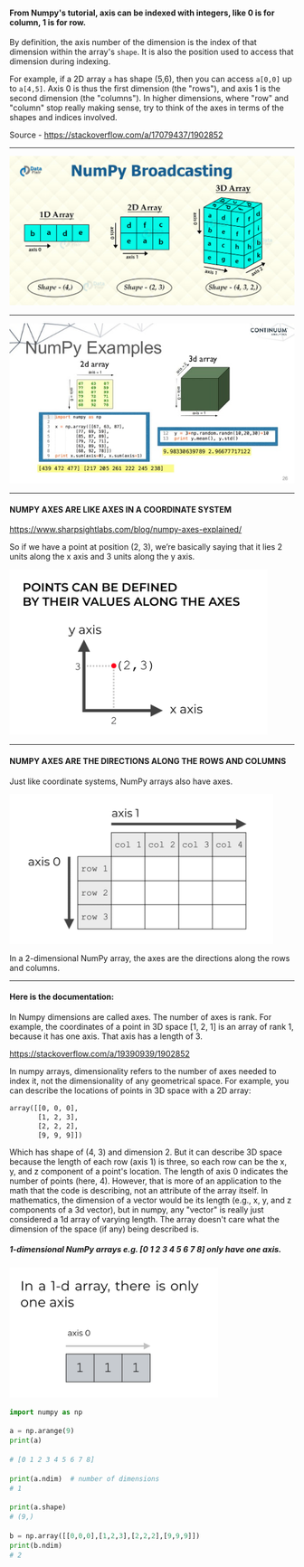 #### From Numpy's tutorial, axis can be indexed with integers, like 0 is for column, 1 is for row.

By definition, the axis number of the dimension is the index of that dimension within the array's `shape`. It is also the position used to access that dimension during indexing.

For example, if a 2D array `a` has shape (5,6), then you can access `a[0,0]` up to `a[4,5]`. Axis 0 is thus the first dimension (the "rows"), and axis 1 is the second dimension (the "columns"). In higher dimensions, where "row" and "column" stop really making sense, try to think of the axes in terms of the shapes and indices involved.

Source - https://stackoverflow.com/a/17079437/1902852

---

![](assets/NumPy_Axes.png)

---

![](assets/axis-2.jpg)

---

#### NUMPY AXES ARE LIKE AXES IN A COORDINATE SYSTEM

https://www.sharpsightlabs.com/blog/numpy-axes-explained/

So if we have a point at position (2, 3), we’re basically saying that it lies 2 units along the x axis and 3 units along the y axis.

![](assets/2020-10-15-22-01-47.png)

---

#### NUMPY AXES ARE THE DIRECTIONS ALONG THE ROWS AND COLUMNS

Just like coordinate systems, NumPy arrays also have axes.

![](assets/2020-10-15-22-02-15.png)

In a 2-dimensional NumPy array, the axes are the directions along the rows and columns.

---

#### Here is the documentation:

In Numpy dimensions are called axes. The number of axes is rank. For example, the coordinates of a point in 3D space [1, 2, 1] is an array of rank 1, because it has one axis. That axis has a length of 3.

https://stackoverflow.com/a/19390939/1902852

In numpy arrays, dimensionality refers to the number of axes needed to index it, not the dimensionality of any geometrical space. For example, you can describe the locations of points in 3D space with a 2D array:

```
array([[0, 0, 0],
       [1, 2, 3],
       [2, 2, 2],
       [9, 9, 9]])
```

Which has shape of (4, 3) and dimension 2. But it can describe 3D space because the length of each row (axis 1) is three, so each row can be the x, y, and z component of a point's location. The length of axis 0 indicates the number of points (here, 4). However, that is more of an application to the math that the code is describing, not an attribute of the array itself. In mathematics, the dimension of a vector would be its length (e.g., x, y, and z components of a 3d vector), but in numpy, any "vector" is really just considered a 1d array of varying length. The array doesn't care what the dimension of the space (if any) being described is.

##### 1-dimensional NumPy arrays e.g. [0 1 2 3 4 5 6 7 8] only have one axis.

![](assets/2020-10-15-22-21-49.png)

```python
import numpy as np

a = np.arange(9)
print(a)

# [0 1 2 3 4 5 6 7 8]

print(a.ndim)  # number of dimensions
# 1

print(a.shape)
# (9,)

b = np.array([[0,0,0],[1,2,3],[2,2,2],[9,9,9]])
print(b.ndim)
# 2

```

